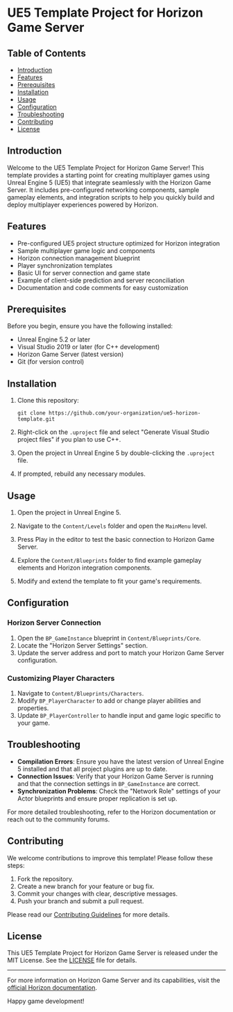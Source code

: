 # UE5 Template Project for Horizon Game Server

## Table of Contents
- [Introduction](#introduction)
- [Features](#features)
- [Prerequisites](#prerequisites)
- [Installation](#installation)
- [Usage](#usage)
- [Configuration](#configuration)
- [Troubleshooting](#troubleshooting)
- [Contributing](#contributing)
- [License](#license)

## Introduction

Welcome to the UE5 Template Project for Horizon Game Server! This template provides a starting point for creating multiplayer games using Unreal Engine 5 (UE5) that integrate seamlessly with the Horizon Game Server. It includes pre-configured networking components, sample gameplay elements, and integration scripts to help you quickly build and deploy multiplayer experiences powered by Horizon.

## Features

- Pre-configured UE5 project structure optimized for Horizon integration
- Sample multiplayer game logic and components
- Horizon connection management blueprint
- Player synchronization templates
- Basic UI for server connection and game state
- Example of client-side prediction and server reconciliation
- Documentation and code comments for easy customization

## Prerequisites

Before you begin, ensure you have the following installed:

- Unreal Engine 5.2 or later
- Visual Studio 2019 or later (for C++ development)
- Horizon Game Server (latest version)
- Git (for version control)

## Installation

1. Clone this repository:
   ```
   git clone https://github.com/your-organization/ue5-horizon-template.git
   ```

2. Right-click on the `.uproject` file and select "Generate Visual Studio project files" if you plan to use C++.

3. Open the project in Unreal Engine 5 by double-clicking the `.uproject` file.

4. If prompted, rebuild any necessary modules.

## Usage

1. Open the project in Unreal Engine 5.

2. Navigate to the `Content/Levels` folder and open the `MainMenu` level.

3. Press Play in the editor to test the basic connection to Horizon Game Server.

4. Explore the `Content/Blueprints` folder to find example gameplay elements and Horizon integration components.

5. Modify and extend the template to fit your game's requirements.

## Configuration

### Horizon Server Connection

1. Open the `BP_GameInstance` blueprint in `Content/Blueprints/Core`.
2. Locate the "Horizon Server Settings" section.
3. Update the server address and port to match your Horizon Game Server configuration.

### Customizing Player Characters

1. Navigate to `Content/Blueprints/Characters`.
2. Modify `BP_PlayerCharacter` to add or change player abilities and properties.
3. Update `BP_PlayerController` to handle input and game logic specific to your game.

## Troubleshooting

- **Compilation Errors**: Ensure you have the latest version of Unreal Engine 5 installed and that all project plugins are up to date.
- **Connection Issues**: Verify that your Horizon Game Server is running and that the connection settings in `BP_GameInstance` are correct.
- **Synchronization Problems**: Check the "Network Role" settings of your Actor blueprints and ensure proper replication is set up.

For more detailed troubleshooting, refer to the Horizon documentation or reach out to the community forums.

## Contributing

We welcome contributions to improve this template! Please follow these steps:

1. Fork the repository.
2. Create a new branch for your feature or bug fix.
3. Commit your changes with clear, descriptive messages.
4. Push your branch and submit a pull request.

Please read our [Contributing Guidelines](CONTRIBUTING.md) for more details.

## License

This UE5 Template Project for Horizon Game Server is released under the MIT License. See the [LICENSE](LICENSE) file for details.

---

For more information on Horizon Game Server and its capabilities, visit the [official Horizon documentation](https://docs.horizongameserver.com).

Happy game development!
